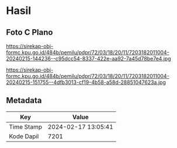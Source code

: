 # Hasil

## Foto C Plano

https://sirekap-obj-formc.kpu.go.id/484b/pemilu/pdpr/72/03/18/20/11/7203182011004-20240215-144236--c95dcc54-8337-422e-aa92-7a45d78be7e4.jpg

https://sirekap-obj-formc.kpu.go.id/484b/pemilu/pdpr/72/03/18/20/11/7203182011004-20240215-151755--4dfb3013-cf19-4b58-a58d-28851047623a.jpg


## Metadata

| Key        | Value               |
| ---------- | ------------------- |
| Time Stamp | 2024-02-17 13:05:41 |
| Kode Dapil | 7201                |



